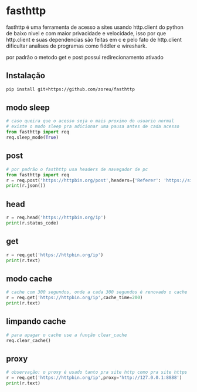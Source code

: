 # fasthttp

fasthttp é uma ferramenta de acesso a sites usando http.client do python de baixo nivel e com maior privacidade e velocidade, isso por que http.client e suas dependencias são feitas em c e pelo fato de http.client dificultar analises de programas como fiddler e wireshark.

por padrão o metodo get e post possui redirecionamento ativado

## Instalação
```bash
pip install git+https://github.com/zoreu/fasthttp
```

## modo sleep
```python
# caso queira que o acesso seja o mais proximo do usuario normal
# existe o modo sleep pra adicionar uma pausa antes de cada acesso
from fasthttp import req
req.sleep_mode(True)
```

## post
```python
# por padrão o fasthttp usa headers de navegador de pc
from fasthttp import req
r = req.post('https://httpbin.org/post',headers={'Referer': 'https://sitelouco.com/'},data={'nome': 'chuck', 'sobrenome': 'norris'})
print(r.json())
```

## head
```python
r = req.head('https://httpbin.org/ip')
print(r.status_code)
```


## get
```python
r = req.get('https://httpbin.org/ip')
print(r.text)
```

## modo cache
```python
# cache com 300 segundos, onde a cada 300 segundos é renovado o cache
r = req.get('https://httpbin.org/ip',cache_time=200)
print(r.text)
```

## limpando cache
```python
# para apagar o cache use a função clear_cache
req.clear_cache()
```

## proxy
```python
# observação: o proxy é usado tanto pra site http como pra site https
r = req.get('https://httpbin.org/ip',proxy='http://127.0.0.1:8888')
print(r.text)

